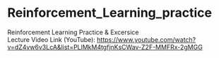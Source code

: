 # Reinforcement_Learning_practice
Reinforcement Learning Practice &amp; Excersice  
Lecture Video Link (YouTube): 
https://www.youtube.com/watch?v=dZ4vw6v3LcA&list=PLlMkM4tgfjnKsCWav-Z2F-MMFRx-2gMGG